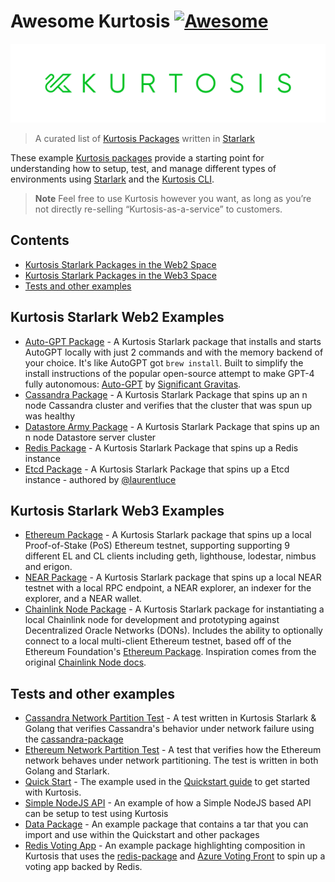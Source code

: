 # Awesome Kurtosis [![Awesome](https://awesome.re/badge.svg)](https://awesome.re)

<img src="./logo.png" width="1200">

> A curated list of [Kurtosis Packages](https://docs.kurtosis.com/concepts-reference/packages) written in [Starlark](https://docs.kurtosis.com/concepts-reference/starlark)

These example [Kurtosis packages](https://docs.kurtosis.com/concepts-reference/packages) provide a starting point for understanding how to setup, test, and manage different types of environments using [Starlark](https://docs.kurtosis.com/concepts-reference/starlark) and the [Kurtosis CLI](https://docs.kurtosis.com/install).

> **Note**
> Feel free to use Kurtosis however you want, as long as you’re not directly re-selling “Kurtosis-as-a-service” to customers.

## Contents

- [Kurtosis Starlark Packages in the Web2 Space](#kurtosis-starlark-web2-examples)
- [Kurtosis Starlark Packages in the Web3 Space](#kurtosis-starlark-web3-examples)
- [Tests and other examples](#tests-and-other-examples)

## Kurtosis Starlark Web2 Examples

- [Auto-GPT Package](https://github.com/kurtosis-tech/autogpt-package) - A Kurtosis Starlark package that installs and starts AutoGPT locally with just 2 commands and with the memory backend of your choice. It's like AutoGPT got `brew install`. Built to simplify the install instructions of the popular open-source attempt to make GPT-4 fully autonomous: [Auto-GPT](https://github.com/Significant-Gravitas/Auto-GPT) by [Significant Gravitas](https://github.com/Significant-Gravitas).
- [Cassandra Package](https://github.com/kurtosis-tech/cassandra-package) - A Kurtosis Starlark Package that spins up an n node Cassandra cluster and verifies that the cluster that was spun up was healthy
- [Datastore Army Package](https://github.com/kurtosis-tech/datastore-army-package) - A Kurtosis Starlark Package that spins up an n node Datastore server cluster
- [Redis Package](https://github.com/kurtosis-tech/redis-package) - A Kurtosis Starlark Package that spins up a Redis instance
- [Etcd Package](https://github.com/kurtosis-tech/etcd-package) - A Kurtosis Starlark Package that spins up a Etcd instance - authored by [@laurentluce](https://github.com/laurentluce)

## Kurtosis Starlark Web3 Examples

- [Ethereum Package](https://github.com/kurtosis-tech/eth2-package) - A Kurtosis Starlark package that spins up a local Proof-of-Stake (PoS) Ethereum testnet, supporting supporting 9 different EL and CL clients including geth, lighthouse, lodestar, nimbus and erigon.
- [NEAR Package](https://github.com/kurtosis-tech/near-package) - A Kurtosis Starlark package that spins up a local NEAR testnet with a local RPC endpoint, a NEAR explorer, an indexer for the explorer, and a NEAR wallet.
- [Chainlink Node Package](https://github.com/kurtosis-tech/awesome-kurtosis/tree/main/chainlink-node#chainlink-node) - A Kurtosis Starlark package for instantiating a local Chainlink node for development and prototyping against Decentralized Oracle Networks (DONs). Includes the ability to optionally connect to a local multi-client Ethereum testnet, based off of the Ethereum Foundation's [Ethereum Package](https://github.com/kurtosis-tech/eth2-package). Inspiration comes from the original [Chainlink Node docs](https://docs.chain.link/chainlink-nodes/v1/running-a-chainlink-node).

## Tests and other examples

- [Cassandra Network Partition Test](https://github.com/kurtosis-tech/awesome-kurtosis/tree/main/cassandra-network-partition-test) - A test written in Kurtosis Starlark & Golang that verifies Cassandra's behavior under network failure using the [cassandra-package](https://github.com/kurtosis-tech/cassandra-package)
- [Ethereum Network Partition Test](https://github.com/kurtosis-tech/awesome-kurtosis/tree/main/ethereum-network-partition-test) - A test that verifies how the Ethereum network behaves under network partitioning. The test is written in both Golang and Starlark.
- [Quick Start](https://github.com/kurtosis-tech/awesome-kurtosis/tree/main/quickstart) - The example used in the [Quickstart guide](https://docs.kurtosis.com/quickstart) to get started with Kurtosis.
- [Simple NodeJS API](https://github.com/kurtosis-tech/awesome-kurtosis/tree/main/simple-api) - An example of how a Simple NodeJS based API can be setup to test using Kurtosis
- [Data Package](https://github.com/kurtosis-tech/awesome-kurtosis/tree/main/data-package) - An example package that contains a tar that you can import and use within the Quickstart and other packages
- [Redis Voting App](./redis-voting-app) - An example package highlighting composition in Kurtosis that uses the [redis-package](https://github.com/kurtosis-tech/redis-package) and [Azure Voting Front](https://github.com/Azure-Samples/azure-voting-app-redis/tree/master/azure-vote) to spin up a voting app backed by Redis.
